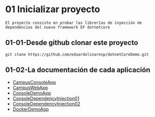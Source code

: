 # 01 Inicializar proyecto 

	El proyecto consiste en probar las librerías de inyección de dependencias del nuevo framework EF dotnetcore

##	01-01-Desde github clonar este proyecto

	git clone https://github.com/eduardolinaresp/dotnetCoreDemo.git
	
##	01-02-La documentación de cada aplicación  

- [CampusConsoleApp](CampusConsoleApp/campusconsoleapp.md)
- [CampusWebApp](CampusWebApp/campuswebapp.md)
- [ConsoleDemoApp](ConsoleDemoApp/consoledemoapp.md)
- [ConsoleDependencyInjection01](ConsoleDependencyInjection01/consoledependencyinjection01.md)
- [ConsoleDependencyInjection02](ConsoleDependencyInjection02/consoledependencyinjection02.md)
- [DockerDemoApp](DockerDemoApp/dockerdemoapp.md)
	
	